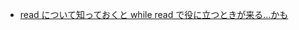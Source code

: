 - [read について知っておくと while read で役に立つときが来る…かも](http://qiita.com/mattintosh4/items/a98cfb5a62ee95c8a137)
